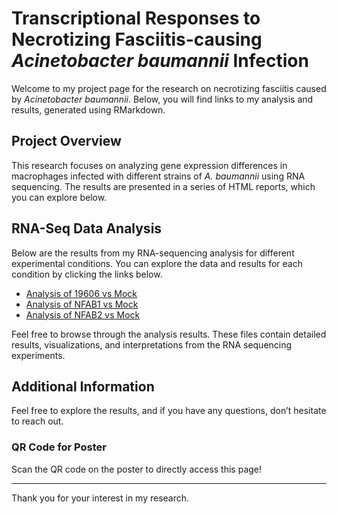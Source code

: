# Transcriptional Responses to Necrotizing Fasciitis-causing *Acinetobacter baumannii* Infection

Welcome to my project page for the research on necrotizing fasciitis caused by *Acinetobacter baumannii*. Below, you will find links to my analysis and results, generated using RMarkdown.

## Project Overview
This research focuses on analyzing gene expression differences in macrophages infected with different strains of *A. baumannii* using RNA sequencing. The results are presented in a series of HTML reports, which you can explore below.

## RNA-Seq Data Analysis

Below are the results from my RNA-sequencing analysis for different experimental conditions. You can explore the data and results for each condition by clicking the links below.
- [Analysis of 19606 vs Mock](results/Rmarkdown_19606_mock.html)
- [Analysis of NFAB1 vs Mock](results/Rmarkdown_NFAB1_mock.html)
- [Analysis of NFAB2 vs Mock](results/Rmarkdown_NFAB2_mock.html)

Feel free to browse through the analysis results. These files contain detailed results, visualizations, and interpretations from the RNA sequencing experiments.


## Additional Information
Feel free to explore the results, and if you have any questions, don’t hesitate to reach out.

### QR Code for Poster
Scan the QR code on the poster to directly access this page!

---

Thank you for your interest in my research.


